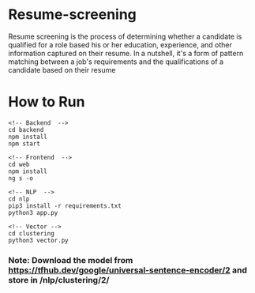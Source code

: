 # Resume-screening
Resume screening is the process of determining whether a candidate is qualified for a role based his or her education, experience, and other information captured on their resume. In a nutshell, it's a form of pattern matching between a job's requirements and the qualifications of a candidate based on their resume

# How to Run

```
<!-- Backend  -->
cd backend
npm install
npm start

<!-- Frontend  -->
cd web
npm install
ng s -o

<!-- NLP  -->
cd nlp
pip3 install -r requirements.txt
python3 app.py

<!-- Vector -->
cd clustering
python3 vector.py
```
### Note: Download the model from https://tfhub.dev/google/universal-sentence-encoder/2 and store in /nlp/clustering/2/
